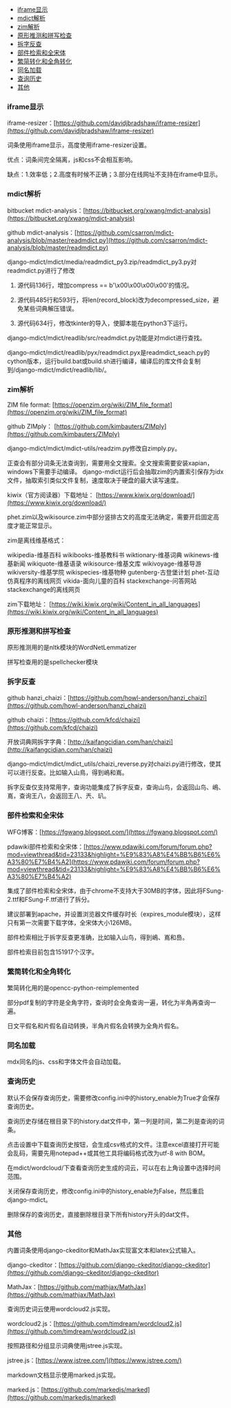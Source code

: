   * [iframe显示](#iframe显示)
  * [mdict解析](#mdict解析)
  * [zim解析](#zim解析)
  * [原形推测和拼写检查](#原形推测和拼写检查)
  * [拆字反查](#拆字反查)
  * [部件检索和全宋体](#部件检索和全宋体)
  * [繁简转化和全角转化](#繁简转化和全角转化)
  * [同名加载](#同名加载)
  * [查询历史](#查询历史)
  * [其他](#其他)
  
### iframe显示

iframe-resizer：[https://github.com/davidjbradshaw/iframe-resizer](https://github.com/davidjbradshaw/iframe-resizer)

词条使用iframe显示，高度使用iframe-resizer设置。

优点：词条间完全隔离，js和css不会相互影响。

缺点：1.效率低；2.高度有时候不正确；3.部分在线网址不支持在iframe中显示。

### mdict解析

bitbucket mdict-analysis：[https://bitbucket.org/xwang/mdict-analysis](https://bitbucket.org/xwang/mdict-analysis)

github mdict-analysis：[https://github.com/csarron/mdict-analysis/blob/master/readmdict.py](https://github.com/csarron/mdict-analysis/blob/master/readmdict.py)

django-mdict/mdict/media/readmdict_py3.zip/readmdict_py3.py对readmdict.py进行了修改

1. 源代码136行，增加compress == b'\x00\x00\x00\x00'的情况。

2. 源代码485行和593行，将len(record_block)改为decompressed_size，避免某些词典解压错误。

3. 源代码634行，修改tkinter的导入，使脚本能在python3下运行。

django-mdict/mdict/readlib/src/readmdict.py功能是对mdict进行查找。

django-mdict/mdict/readlib/pyx/readmdict.pyx是readmdict_seach.py的cython版本，运行build.bat或build.sh进行编译，编译后的库文件会复制到/django-mdict/mdict/readlib/lib/。

### zim解析

ZIM file format: [https://openzim.org/wiki/ZIM_file_format](https://openzim.org/wiki/ZIM_file_format)

github ZIMply： [https://github.com/kimbauters/ZIMply](https://github.com/kimbauters/ZIMply)

django-mdict/mdict/mdict-utils/readzim.py修改自zimply.py。

正查会有部分词条无法查询到，需要用全文搜索。全文搜索需要安装xapian，windows下需要手动编译。
django-mdict运行后会抽取zim的内置索引保存为idx文件，抽取索引类似文件复制，速度取决于硬盘的最大读写速度。

kiwix（官方阅读器）下载地址：
[https://www.kiwix.org/download/](https://www.kiwix.org/download/)

phet.zim以及wikisource.zim中部分竖排古文的高度无法确定，需要开启固定高度才能正常显示。

zim是离线维基格式：

wikipedia-维基百科
wikibooks-维基教科书
wiktionary-维基词典
wikinews-维基新闻
wikiquote-维基语录
wikisource-维基文库
wikivoyage-维基导游
wikiversity-维基学院
wikispecies-维基物种
gutenberg-古登堡计划
phet-互动仿真程序的离线网页
vikida-面向儿童的百科
stackexchange-问答网站stackexchange的离线网页

zim下载地址：
[https://wiki.kiwix.org/wiki/Content_in_all_languages](https://wiki.kiwix.org/wiki/Content_in_all_languages)

### 原形推测和拼写检查

原形推测用的是nltk模块的WordNetLemmatizer

拼写检查用的是spellchecker模块

### 拆字反查

github hanzi_chaizi：[https://github.com/howl-anderson/hanzi_chaizi](https://github.com/howl-anderson/hanzi_chaizi)

github chaizi：[https://github.com/kfcd/chaizi](https://github.com/kfcd/chaizi)

开放词典网拆字字典：[http://kaifangcidian.com/han/chaizi](http://kaifangcidian.com/han/chaizi)

django-mdict/mdict/mdict_utils/chaizi_reverse.py对chaizi.py进行修改，使其可以进行反查。比如输入山鳥，得到嶋和嶌。

拆字反查仅支持常用字，查询功能集成了拆字反查，查询山鸟，会返回山鸟、嶋、嶌，查询王八，会返回王八、兲、玐。

### 部件检索和全宋体

WFG博客：[https://fgwang.blogspot.com/](https://fgwang.blogspot.com/)

pdawiki部件检索和全宋体：[https://www.pdawiki.com/forum/forum.php?mod=viewthread&tid=23133&highlight=%E9%83%A8%E4%BB%B6%E6%A3%80%E7%B4%A2](https://www.pdawiki.com/forum/forum.php?mod=viewthread&tid=23133&highlight=%E9%83%A8%E4%BB%B6%E6%A3%80%E7%B4%A2)

集成了部件检索和全宋体，由于chrome不支持大于30MB的字体，因此将FSung-2.ttf和FSung-F.ttf进行了拆分。

建议部署到apache，并设置浏览器文件缓存时长（expires_module模块），这样只有第一次需要下载字体，全宋体大小126MB。

部件检索相比于拆字反查更准确，比如输入山鸟，得到嶋、嶌和㠀。

部件检索目前包含151917个汉字。

### 繁简转化和全角转化

繁简转化用的是opencc-python-reimplemented

部分pdf复制的字符是全角字符，查询时会全角查询一遍，转化为半角再查询一遍。

日文平假名和片假名自动转换，半角片假名会转换为全角片假名。

### 同名加载

mdx同名的js、css和字体文件会自动加载。

### 查询历史

默认不会保存查询历史，需要修改config.ini中的history_enable为True才会保存查询历史。

查询历史存储在根目录下的history.dat文件中，第一列是时间，第二列是查询的词条。

点击设置中下载查询历史按钮，会生成csv格式的文件。注意excel直接打开可能会乱码，需要先用notepad++或其他工具将编码格式改为utf-8 with BOM。

在mdict/wordcloud/下查看查询历史生成的词云，可以在右上角设置中选择时间范围。

关闭保存查询历史，修改config.ini中的history_enable为False，然后重启django-mdict。

删除保存的查询历史，直接删除根目录下所有history开头的dat文件。

### 其他

内置词条使用django-ckeditor和MathJax实现富文本和latex公式输入。

django-ckeditor：[https://github.com/django-ckeditor/django-ckeditor](https://github.com/django-ckeditor/django-ckeditor)

MathJax：[https://github.com/mathjax/MathJax](https://github.com/mathjax/MathJax)

查询历史词云使用wordcloud2.js实现。

wordcloud2.js：[https://github.com/timdream/wordcloud2.js](https://github.com/timdream/wordcloud2.js)

按照路径和分组显示词典使用jstree.js实现。

jstree.js：[https://www.jstree.com/](https://www.jstree.com/)

markdown文档显示使用marked.js实现。

marked.js：[https://github.com/markedjs/marked](https://github.com/markedjs/marked)